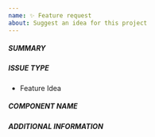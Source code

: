 ```yaml
---
name: ✨ Feature request
about: Suggest an idea for this project
---
```

<!--- First, verify that your feature was not already discussed on GitHub -->
<!--- This template is only for *small* changes. For more complex features, please follow instructions in https://github.com/oasisprotocol/oasis-core/blob/master/CONTRIBUTING.md#feature-requests -->
<!--- Complete *all* sections as described, this form is processed automatically -->

##### SUMMARY
<!--- Describe the new feature/improvement briefly below -->

##### ISSUE TYPE
- Feature Idea

##### COMPONENT NAME
<!--- Write the name of the component the issue applies to (e.g. go/worker/storage) below, use your best guess if unsure -->

##### ADDITIONAL INFORMATION
<!--- Describe how the feature would be used, why it is needed and what it would solve -->
